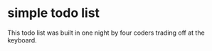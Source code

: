 # simple todo list

This todo list was built in one night by
four coders trading off at the keyboard.